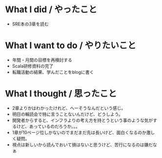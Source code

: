 # What I did / やったこと
- SRE本の3章を読む

# What I want to do / やりたいこと
- 年間・月間の目標を再検討する
- Scala研修資料の完了
- 転職活動の結果、学んだことをblogに書く

# What I thought / 思ったこと
- 2章よりかはわかったけれど、へーそうなんだという感じ。
- 明日の輪読会で特に言うことないんだけど、どうしよう。
- 開発者からすると、インフラよりの考え方を持とうという事のような気がするけど、あっているのだろうか。。。
- 1章が10ページ位しかないのでまだまだ先は長いけど、面白くなるのか激しく疑問。
- 視点は新しいから読んでおいて損はないと思うけど、苦行になるのは嫌だなぁ
